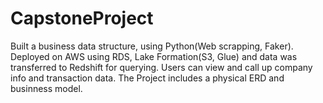 # CapstoneProject

Built a business data structure, using Python(Web scrapping, Faker). Deployed on AWS using RDS, Lake Formation(S3, Glue) and data was transferred to Redshift for querying. Users can view and call up company info and transaction data. The Project includes a physical ERD and businness model.     
